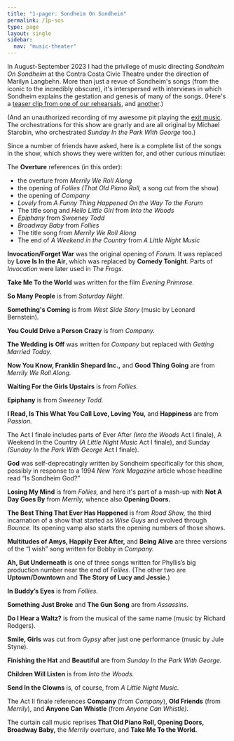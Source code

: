 ```yaml
---
title: "1-pager: Sondheim On Sondheim"
permalink: /1p-sos
type: page
layout: single
sidebar:
  nav: "music-theater"
---
```


In August-September 2023 I had the privilege of music directing
_Sondheim On Sondheim_ at the Contra Costa Civic Theatre under the
direction of Marilyn Langbehn.  More than just a revue of Sondheim's
songs (from the iconic to the incredibly obscure), it's interspersed
with interviews in which Sondheim explains the gestation and genesis
of many of the songs. (Here's a [teaser clip from one of our
rehearsals](https://www.youtube.com/watch?v=LNE445nwAC8), and [another](https://www.youtube.com/watch?v=XpwXdbMNkSk).)

(And an unauthorized recording of my awesome pit playing the [exit
music](https://www.youtube.com/watch?v=pwkQRLX0Hok).  The
orchestrations for this show are gnarly and are all original by
Michael Starobin, who orchestrated _Sunday In the Park With George_ too.)

Since a number of friends have asked, here is a complete list of the
songs in the show, which shows they were written for, and other
curious minutiae:



The **Overture** references (in this order):

- the overture from _Merrily We Roll Along_
- the opening of _Follies (That Old Piano Roll,_ a song cut from the show)
- the opening of _Company_
- _Lovely_ from _A Funny Thing Happened On the Way To the Forum_
- The title song and _Hello Little Girl_ from _Into the Woods_
- _Epiphany_ from _Sweeney Todd_
- _Broadway Baby_ from _Follies_
- The title song from _Merrily We Roll Along_
- The end of _A Weekend in the Country_ from _A Little Night Music_

**Invocation/Forget War** was the original opening of _Forum._ It was replaced by **Love Is In the Air**, which was replaced by **Comedy Tonight**_._ Parts of _Invocation_ were later used in _The Frogs_.

**Take Me To the World** was written for the film _Evening Primrose._

**So Many People** is from _Saturday Night_.

**Something's Coming** is from _West Side Story_ (music by Leonard Bernstein).

**You Could Drive a Person Crazy** is from _Company._

**The Wedding is Off** was written for _Company_ but replaced with _Getting Married Today._

**Now You Know, Franklin Shepard Inc.,** and **Good Thing Going** are from _Merrily We Roll Along._

**Waiting For the Girls Upstairs** is from _Follies._

**Epiphany** is from _Sweeney Todd._

**I Read, Is This What You Call Love, Loving You,** and **Happiness** are from _Passion._

The Act I finale includes parts of Ever After _(Into the Woods_ Act I finale), A Weekend In the Country _(A Little Night Music_ Act I finale), and Sunday _(Sunday In the Park With George_ Act I finale).

**God** was self-deprecatingly written by Sondheim specifically for this show, possibly in response to a 1994 _New York Magazine_ article whose headline read “Is Sondheim God?”

**Losing My Mind** is from _Follies,_ and here it's part of a mash-up with **Not A Day Goes By** from _Merrily,_ whence also **Opening Doors.**

**The Best Thing That Ever Has Happened** is from _Road Show,_ the third incarnation of a show that started as _Wise Guys_ and evolved through _Bounce._ Its opening vamp also starts the opening numbers of those shows.

**Multitudes of Amys, Happily Ever After,** and **Being Alive** are three versions of the “I wish” song written for Bobby in _Company._

**Ah, But Underneath** is one of three songs written for Phyllis’s big production number near the end of _Follies_. (The other two are **Uptown/Downtown** and **The Story of Lucy and Jessie.**)

**In Buddy’s Eyes** is from _Follies._

**Something Just Broke** and **The Gun Song** are from _Assassins._

**Do I Hear a Waltz?** is from the musical of the same name (music by Richard Rodgers).

**Smile, Girls** was cut from _Gypsy_ after just one performance (music by Jule Styne).

**Finishing the Hat** and **Beautiful** are from _Sunday In the Park With George._

**Children Will Listen** is from _Into the Woods._

**Send In the Clowns** is, of course, from _A Little Night Music._

The Act II finale references **Company** (from _Company_), **Old Friends** (from _Merrily_), and **Anyone Can Whistle** (from _Anyone Can Whistle)._

The curtain call music reprises **That Old Piano Roll, Opening Doors, Broadway Baby,** the _Merrily_ overture, and **Take Me To the World.**
